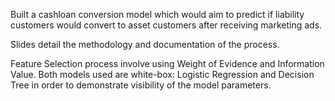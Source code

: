 Built a cashloan conversion model which would aim to predict if liability customers would convert to asset customers after receiving marketing ads. 

Slides detail the methodology and documentation of the process.

Feature Selection process involve using Weight of Evidence and Information Value.
Both models used are white-box: Logistic Regression and Decision Tree in order to demonstrate visibility of the model parameters.
